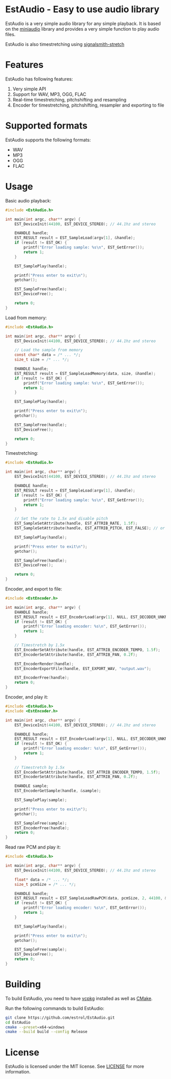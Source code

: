 # EstAudio - Easy to use audio library

EstAudio is a very simple audio library for any simple playback. It is based on the [miniaudio](https://github.com/mackron/miniaudio/) library and provides a very simple function to play audio files.

EstAudio is also timestretching using [signalsmith-stretch](https://signalsmith-audio.co.uk/code/stretch/)

# Features
EstAudio has following features:
1. Very simple API
2. Support for WAV, MP3, OGG, FLAC
3. Real-time timestretching, pitchshifting and resampling
4. Encoder for timestretching, pitchshifting, resampler and exporting to file

# Supported formats
EstAudio supports the following formats:
- WAV
- MP3
- OGG
- FLAC

# Usage
Basic audio playback:
```c
#include <EstAudio.h>

int main(int argc, char** argv) {
    EST_DeviceInit(44100, EST_DEVICE_STEREO); // 44.1hz and stereo

    EHANDLE handle;
    EST_RESULT result = EST_SampleLoad(argv[1], &handle);
    if (result != EST_OK) {
        printf("Error loading sample: %s\n", EST_GetError());
        return 1;
    }

    EST_SamplePlay(handle);

    printf("Press enter to exit\n");
    getchar();

    EST_SampleFree(handle);
    EST_DeviceFree();

    return 0;
}
```

Load from memory:
```c
#include <EstAudio.h>

int main(int argc, char** argv) {
    EST_DeviceInit(44100, EST_DEVICE_STEREO); // 44.1hz and stereo

    // Load the sample from memory
    const char* data = /* ... */;
    size_t size = /* ... */;

    EHANDLE handle;
    EST_RESULT result = EST_SampleLoadMemory(data, size, &handle);
    if (result != EST_OK) {
        printf("Error loading sample: %s\n", EST_GetError());
        return 1;
    }

    EST_SamplePlay(handle);

    printf("Press enter to exit\n");
    getchar();

    EST_SampleFree(handle);
    EST_DeviceFree();

    return 0;
}
```

Timestretching:
```c
#include <EstAudio.h>

int main(int argc, char** argv) {
    EST_DeviceInit(44100, EST_DEVICE_STEREO); // 44.1hz and stereo

    EHANDLE handle;
    EST_RESULT result = EST_SampleLoad(argv[1], &handle);
    if (result != EST_OK) {
        printf("Error loading sample: %s\n", EST_GetError());
        return 1;
    }

    // Set the rate to 1.5x and disable pitch
    EST_SampleSetAttribute(handle, EST_ATTRIB_RATE, 1.5f);
    EST_SampleSetAttribute(handle, EST_ATTRIB_PITCH, EST_FALSE); // or EST_TRUE if you want use pitch

    EST_SamplePlay(handle);

    printf("Press enter to exit\n");
    getchar();

    EST_SampleFree(handle);
    EST_DeviceFree();

    return 0;
}
```

Encoder, and export to file:
```c
#include <EstEncoder.h>

int main(int argc, char** argv) {
    EHANDLE handle;
    EST_RESULT result = EST_EncoderLoad(argv[1], NULL, EST_DECODER_UNKNOWN, &handle);
    if (result != EST_OK) {
        printf("Error loading encoder: %s\n", EST_GetError());
        return 1;
    }

    // Timestretch by 1.5x
    EST_EncoderSetAttribute(handle, EST_ATTRIB_ENCODER_TEMPO, 1.5f);
    EST_EncoderSetAttribute(handle, EST_ATTRIB_PAN, 0.2f);

    EST_EncoderRender(handle);
    EST_EncoderExportFile(handle, EST_EXPORT_WAV, "output.wav");

    EST_EncoderFree(handle);
    return 0;
}
```

Encoder, and play it:
```c
#include <EstAudio.h>
#include <EstEncoder.h>

int main(int argc, char** argv) {
    EST_DeviceInit(44100, EST_DEVICE_STEREO); // 44.1hz and stereo

    EHANDLE handle;
    EST_RESULT result = EST_EncoderLoad(argv[1], NULL, EST_DECODER_UNKNOWN, &handle);
    if (result != EST_OK) {
        printf("Error loading encoder: %s\n", EST_GetError());
        return 1;
    }
    
    // Timestretch by 1.5x
    EST_EncoderSetAttribute(handle, EST_ATTRIB_ENCODER_TEMPO, 1.5f);
    EST_EncoderSetAttribute(handle, EST_ATTRIB_PAN, 0.2f);

    EHANDLE sample;
    EST_EncoderGetSample(handle, &sample);

    EST_SamplePlay(sample);

    printf("Press enter to exit\n");
    getchar();

    EST_SampleFree(sample);
    EST_EncoderFree(handle);
    return 0;
}
```

Read raw PCM and play it:
```c
#include <EstAudio.h>

int main(int argc, char** argv) {
    EST_DeviceInit(44100, EST_DEVICE_STEREO); // 44.1hz and stereo

    float* data = /* ... */;
    size_t pcmSize = /* ... */;

    EHANDLE handle;
    EST_RESULT result = EST_SampleLoadRawPCM(data, pcmSize, 2, 44100, &handle);
    if (result != EST_OK) {
        printf("Error loading encoder: %s\n", EST_GetError());
        return 1;
    }

    EST_SamplePlay(handle);

    printf("Press enter to exit\n");
    getchar();

    EST_SampleFree(sample);
    EST_DeviceFree();
    return 0;
}
```

# Building
To build EstAudio, you need to have [vcpkg](https://github.com/microsoft/vcpkg) installed as well as [CMake](https://cmake.org/).

Run the following commands to build EstAudio:
```bash
git clone https://github.com/estrol/EstAudio.git
cd EstAudio
cmake --preset=x64-windows
cmake --build build --config Release
```

# License
EstAudio is licensed under the MIT license. See [LICENSE](LICENSE) for more information.